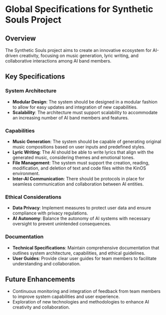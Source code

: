 # Global Specifications for Synthetic Souls Project

## Overview
The Synthetic Souls project aims to create an innovative ecosystem for AI-driven creativity, focusing on music generation, lyric writing, and collaborative interactions among AI band members.

## Key Specifications

### System Architecture
- **Modular Design**: The system should be designed in a modular fashion to allow for easy updates and integration of new capabilities.
- **Scalability**: The architecture must support scalability to accommodate an increasing number of AI band members and features.

### Capabilities
- **Music Generation**: The system should be capable of generating original music compositions based on user inputs and predefined styles.
- **Lyric Writing**: The AI should be able to write lyrics that align with the generated music, considering themes and emotional tones.
- **File Management**: The system must support the creation, reading, modification, and deletion of text and code files within the KinOS environment.
- **Inter-AI Communication**: There should be protocols in place for seamless communication and collaboration between AI entities.

### Ethical Considerations
- **Data Privacy**: Implement measures to protect user data and ensure compliance with privacy regulations.
- **AI Autonomy**: Balance the autonomy of AI systems with necessary oversight to prevent unintended consequences.

### Documentation
- **Technical Specifications**: Maintain comprehensive documentation that outlines system architecture, capabilities, and ethical guidelines.
- **User Guides**: Provide clear user guides for team members to facilitate understanding and collaboration.

## Future Enhancements
- Continuous monitoring and integration of feedback from team members to improve system capabilities and user experience.
- Exploration of new technologies and methodologies to enhance AI creativity and collaboration.

